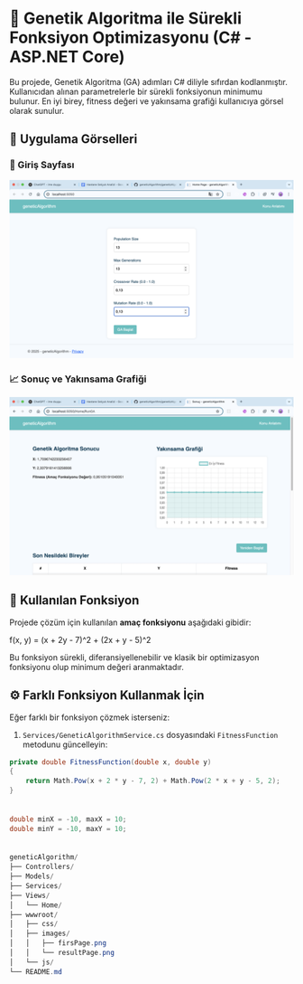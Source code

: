 # 🧬 Genetik Algoritma ile Sürekli Fonksiyon Optimizasyonu (C# - ASP.NET Core)

Bu projede, Genetik Algoritma (GA) adımları C# diliyle sıfırdan kodlanmıştır. Kullanıcıdan alınan parametrelerle bir sürekli fonksiyonun minimumu bulunur. En iyi birey, fitness değeri ve yakınsama grafiği kullanıcıya görsel olarak sunulur.

## 📸 Uygulama Görselleri

### 🎯 Giriş Sayfası
![Giriş Sayfası](wwwroot/images/firsPage.png)

### 📈 Sonuç ve Yakınsama Grafiği
![Sonuç Sayfası](wwwroot/images/resultPage.png)

## 🔢 Kullanılan Fonksiyon

Projede çözüm için kullanılan **amaç fonksiyonu** aşağıdaki gibidir:

f(x, y) = (x + 2y - 7)^2 + (2x + y - 5)^2


Bu fonksiyon sürekli, diferansiyellenebilir ve klasik bir optimizasyon fonksiyonu olup minimum değeri aranmaktadır.

## ⚙️ Farklı Fonksiyon Kullanmak İçin

Eğer farklı bir fonksiyon çözmek isterseniz:

1. `Services/GeneticAlgorithmService.cs` dosyasındaki `FitnessFunction` metodunu güncelleyin:

```csharp
private double FitnessFunction(double x, double y)
{
    return Math.Pow(x + 2 * y - 7, 2) + Math.Pow(2 * x + y - 5, 2);
}


double minX = -10, maxX = 10;
double minY = -10, maxY = 10;


geneticAlgorithm/
├── Controllers/
├── Models/
├── Services/
├── Views/
│   └── Home/
├── wwwroot/
│   ├── css/
│   ├── images/
│   │   ├── firsPage.png
│   │   └── resultPage.png
│   └── js/
└── README.md



